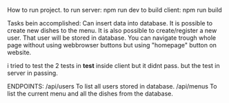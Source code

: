 How to run project.
to run server: npm run dev
to build client: npm run build

Tasks bein accomplished:
Can insert data into database. It is possible to create new dishes to the menu.
It is also possible to create/register a new user. That user will be stored in database.
You can navigate trough whole page without using webbrowser buttons but using "homepage" button on website.

i tried to test the 2 tests in __test__ inside client but it didnt pass. but the test in server in passing.






ENDPOINTS:
/api/users To list all users stored in database.
/api/menus To list the current menu and all the dishes from the database.
